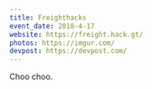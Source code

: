 ```yaml
---
title: Freighthacks
event_date: 2018-4-17
website: https://freight.hack.gt/
photos: https://imgur.com/
devpost: https://devpost.com/
---
```


Choo choo.

